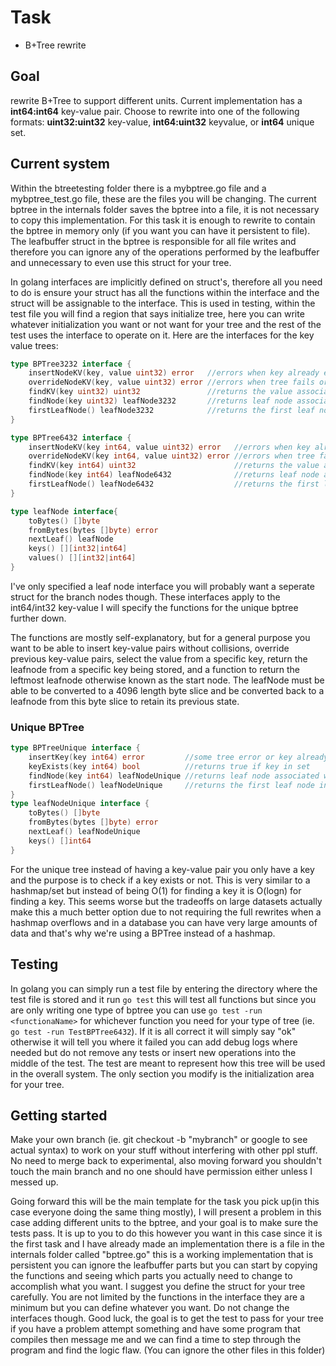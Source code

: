﻿# Task

- B+Tree rewrite

## Goal
rewrite B+Tree to support different units. Current implementation has a **int64:int64** key-value pair. Choose to rewrite into one of the following formats: **uint32:uint32** key-value, **int64:uint32** keyvalue, or **int64** unique set.

## Current system

Within the btreetesting folder there is a mybptree.go file and a mybptree_test.go file, these are the files you will be changing. The current bptree in the internals folder saves the bptree into a file, it is not necessary to copy this implementation. For this task it is enough to rewrite to contain the bptree in memory only (if you want you can have it persistent to file). The leafbuffer struct in the bptree is responsible for all file writes and therefore you can ignore any of the operations performed by the leafbuffer and unnecessary to even use this struct for your tree.

In golang interfaces are implicitly defined on struct's, therefore all you need to do is ensure your struct has all the functions within the interface and the struct will be assignable to the interface. This is used in testing, within the test file you will find a region that says initialize tree, here you can write whatever initialization you want or not want for your tree and the rest of the test uses the interface to operate on it. Here are the interfaces for the key value trees:
```go
type BPTree3232 interface {
	insertNodeKV(key, value uint32) error   //errors when key already exists or some tree operation failed
	overrideNodeKV(key, value uint32) error //errors when tree fails or when key does not exist
	findKV(key uint32) uint32               //returns the value associated for key, 0 if not found, all values should be >0 and keys must be >0
	findNode(key uint32) leafNode3232       //returns leaf node associated with this key or nil if failed
	firstLeafNode() leafNode3232            //returns the first leaf node in the bptree or nil if failed
}

type BPTree6432 interface {
	insertNodeKV(key int64, value uint32) error   //errors when key already exists or some tree operation failed
	overrideNodeKV(key int64, value uint32) error //errors when tree fails or when key does not exist
	findKV(key int64) uint32                      //returns the value associated for key, 0 if not found, all values should be >0 and keys must be >0
	findNode(key int64) leafNode6432              //returns leaf node associated with this key or nil if failed
	firstLeafNode() leafNode6432                  //returns the first leaf node in the bptree or nil if failed
}

type leafNode interface{
	toBytes() []byte
	fromBytes(bytes []byte) error
	nextLeaf() leafNode
	keys() [][int32|int64]
	values() [][int32|int64]
}
```

I've only specified a leaf node interface you will probably want a seperate struct for the branch nodes though. These interfaces apply to the int64/int32 key-value I will specify the functions for the unique bptree further down. 

The functions are mostly self-explanatory, but for a general purpose you want to be able to insert key-value pairs without collisions, override previous key-value pairs, select the value from a specific key, return the leafnode from a specific key being stored, and a function to return the leftmost leafnode otherwise known as the start node. The leafNode must be able to be converted to a 4096 length byte slice and be converted back to a leafnode from this byte slice to retain its previous state.

### Unique BPTree

```go
type BPTreeUnique interface {
	insertKey(key int64) error         //some tree error or key already exists
	keyExists(key int64) bool          //returns true if key in set
	findNode(key int64) leafNodeUnique //returns leaf node associated with this key or nil if failed
	firstLeafNode() leafNodeUnique     //returns the first leaf node in the bptree or nil if failed
}
type leafNodeUnique interface {
	toBytes() []byte
	fromBytes(bytes []byte) error
	nextLeaf() leafNodeUnique
	keys() []int64
}
```
For the unique tree instead of having a key-value pair you only have a key and the purpose is to check if a key exists or not. This is very similar to a hashmap/set but instead of being O(1) for finding a key it is O(logn) for finding a key. This seems worse but the tradeoffs on large datasets actually make this a much better option due to not requiring the full rewrites when a hashmap overflows and in a database you can have very large amounts of data and that's why we're using a BPTree instead of a hashmap.

## Testing

In golang you can simply run a test file by entering the directory where the test file is stored and it run `go test` this will test all functions but since you are only writing one type of bptree you can use `go test -run <functionaName>` for whichever function you need for your type of tree (ie. `go test -run TestBPTree6432`). If it is all correct it will simply say "ok" otherwise it will tell you where it failed you can add debug logs where needed but do not remove any tests or insert new operations into the middle of the test. The test are meant to represent how this tree will be used in the overall system. The only section you modify is the initialization area for your tree.

## Getting started

Make your own branch (ie. git checkout -b "mybranch" or google to see actual syntax) to work on your stuff without interfering with other ppl stuff. No need to merge back to experimental, also moving forward you shouldn't touch the main branch and no one should have permission either unless I messed up.

Going forward this will be the main template for the task you pick up(in this case everyone doing the same thing mostly), I will present a problem in this case adding different units to the bptree, and your goal is to make sure the tests pass. It is up to you to do this however you want in this case since it is the first task and I have already made an implementation there is a file in the internals folder called "bptree.go" this is a working implementation that is persistent you can ignore the leafbuffer parts but you can start by copying the functions and seeing which parts you actually need to change to accomplish what you want. I suggest you define the struct for your tree carefully. You are not limited by the functions in the interface they are a minimum but you can define whatever you want. Do not change the interfaces though. Good luck, the goal is to get the test to pass for your tree if you have a problem attempt something and have some program that compiles then message me and we can find a time to step through the program and find the logic flaw. (You can ignore the other files in this folder)